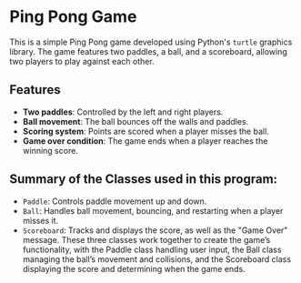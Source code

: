 # Ping Pong Game
This is a simple Ping Pong game developed using Python's `turtle` graphics library. The game features two paddles, a ball, and a scoreboard, allowing two players to play against each other.

## Features
- **Two paddles**: Controlled by the left and right players.
- **Ball movement**: The ball bounces off the walls and paddles.
- **Scoring system**: Points are scored when a player misses the ball.
- **Game over condition**: The game ends when a player reaches the winning score.

## Summary of the Classes used in this program:
- `Paddle`: Controls paddle movement up and down.
- `Ball`: Handles ball movement, bouncing, and restarting when a player misses it.
- `Scoreboard`: Tracks and displays the score, as well as the "Game Over" message.
These three classes work together to create the game’s functionality, with the Paddle class handling user input, the Ball class managing the ball’s movement and collisions, and the Scoreboard class displaying the score and determining when the game ends.
